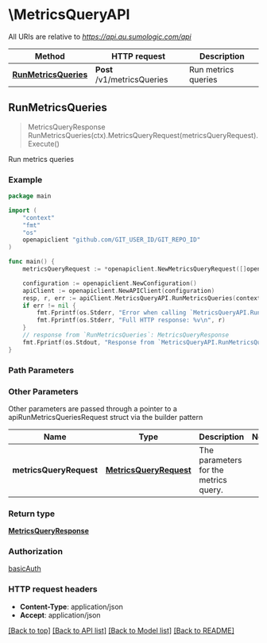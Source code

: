 # \MetricsQueryAPI

All URIs are relative to *https://api.au.sumologic.com/api*

Method | HTTP request | Description
------------- | ------------- | -------------
[**RunMetricsQueries**](MetricsQueryAPI.md#RunMetricsQueries) | **Post** /v1/metricsQueries | Run metrics queries



## RunMetricsQueries

> MetricsQueryResponse RunMetricsQueries(ctx).MetricsQueryRequest(metricsQueryRequest).Execute()

Run metrics queries



### Example

```go
package main

import (
	"context"
	"fmt"
	"os"
	openapiclient "github.com/GIT_USER_ID/GIT_REPO_ID"
)

func main() {
	metricsQueryRequest := *openapiclient.NewMetricsQueryRequest([]openapiclient.MetricsQueryRow{*openapiclient.NewMetricsQueryRow("A", "metric=CPU_Idle")}, *openapiclient.NewResolvableTimeRange("Type_example")) // MetricsQueryRequest | The parameters for the metrics query.

	configuration := openapiclient.NewConfiguration()
	apiClient := openapiclient.NewAPIClient(configuration)
	resp, r, err := apiClient.MetricsQueryAPI.RunMetricsQueries(context.Background()).MetricsQueryRequest(metricsQueryRequest).Execute()
	if err != nil {
		fmt.Fprintf(os.Stderr, "Error when calling `MetricsQueryAPI.RunMetricsQueries``: %v\n", err)
		fmt.Fprintf(os.Stderr, "Full HTTP response: %v\n", r)
	}
	// response from `RunMetricsQueries`: MetricsQueryResponse
	fmt.Fprintf(os.Stdout, "Response from `MetricsQueryAPI.RunMetricsQueries`: %v\n", resp)
}
```

### Path Parameters



### Other Parameters

Other parameters are passed through a pointer to a apiRunMetricsQueriesRequest struct via the builder pattern


Name | Type | Description  | Notes
------------- | ------------- | ------------- | -------------
 **metricsQueryRequest** | [**MetricsQueryRequest**](MetricsQueryRequest.md) | The parameters for the metrics query. | 

### Return type

[**MetricsQueryResponse**](MetricsQueryResponse.md)

### Authorization

[basicAuth](../README.md#basicAuth)

### HTTP request headers

- **Content-Type**: application/json
- **Accept**: application/json

[[Back to top]](#) [[Back to API list]](../README.md#documentation-for-api-endpoints)
[[Back to Model list]](../README.md#documentation-for-models)
[[Back to README]](../README.md)

